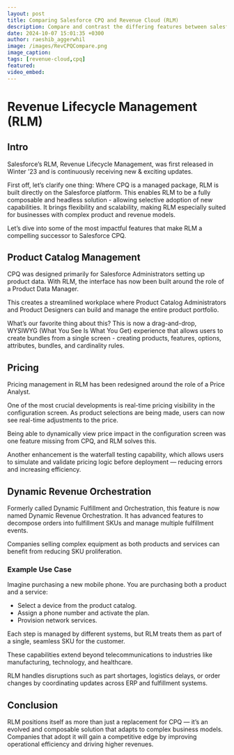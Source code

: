```yaml
---
layout: post
title: Comparing Salesforce CPQ and Revenue Cloud (RLM)
description: Compare and contrast the differing features between salesforce cpq and the new revenue cloud.
date: 2024-10-07 15:01:35 +0300
author: raeshib_aggerwhil
image: /images/RevCPQCompare.png
image_caption: 
tags: [revenue-cloud,cpq]
featured:
video_embed: 
---
```

# Revenue Lifecycle Management (RLM)

## Intro

Salesforce’s RLM, Revenue Lifecycle Management, was first released in Winter ’23 and is continuously receiving new & exciting updates.

First off, let’s clarify one thing: Where CPQ is a managed package, RLM is built directly on the Salesforce platform. This enables RLM to be a fully composable and headless solution - allowing selective adoption of new capabilities. It brings flexibility and scalability, making RLM especially suited for businesses with complex product and revenue models.

Let’s dive into some of the most impactful features that make RLM a compelling successor to Salesforce CPQ.

## Product Catalog Management

CPQ was designed primarily for Salesforce Administrators setting up product data. With RLM, the interface has now been built around the role of a Product Data Manager.

This creates a streamlined workplace where Product Catalog Administrators and Product Designers can build and manage the entire product portfolio.

What’s our favorite thing about this? This is now a drag-and-drop, WYSIWYG (What You See Is What You Get) experience that allows users to create bundles from a single screen - creating products, features, options, attributes, bundles, and cardinality rules.

## Pricing

Pricing management in RLM has been redesigned around the role of a Price Analyst.

One of the most crucial developments is real-time pricing visibility in the configuration screen. As product selections are being made, users can now see real-time adjustments to the price.

Being able to dynamically view price impact in the configuration screen was one feature missing from CPQ, and RLM solves this.

Another enhancement is the waterfall testing capability, which allows users to simulate and validate pricing logic before deployment — reducing errors and increasing efficiency.

## Dynamic Revenue Orchestration

Formerly called Dynamic Fulfillment and Orchestration, this feature is now named Dynamic Revenue Orchestration. It has advanced features to decompose orders into fulfillment SKUs and manage multiple fulfillment events.

Companies selling complex equipment as both products and services can benefit from reducing SKU proliferation.

### Example Use Case

Imagine purchasing a new mobile phone. You are purchasing both a product and a service:
- Select a device from the product catalog.
- Assign a phone number and activate the plan.
- Provision network services.

Each step is managed by different systems, but RLM treats them as part of a single, seamless SKU for the customer.

These capabilities extend beyond telecommunications to industries like manufacturing, technology, and healthcare.

RLM handles disruptions such as part shortages, logistics delays, or order changes by coordinating updates across ERP and fulfillment systems.

## Conclusion

RLM positions itself as more than just a replacement for CPQ — it’s an evolved and composable solution that adapts to complex business models. Companies that adopt it will gain a competitive edge by improving operational efficiency and driving higher revenues.

